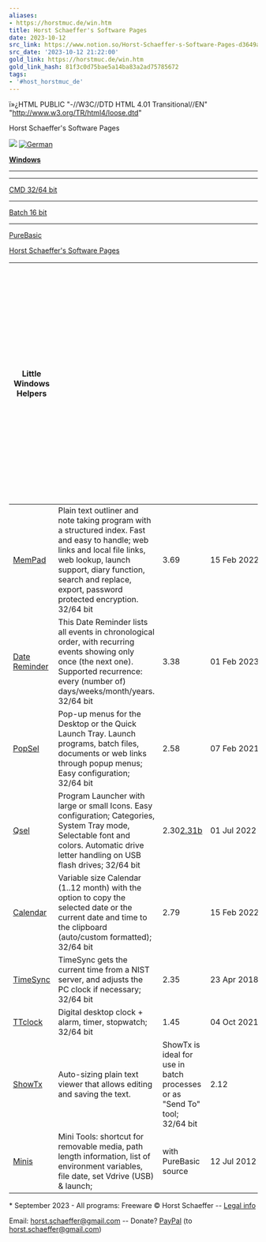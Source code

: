 ```yaml
---
aliases:
- https://horstmuc.de/win.htm
title: Horst Schaeffer's Software Pages
date: 2023-10-12
src_link: https://www.notion.so/Horst-Schaeffer-s-Software-Pages-d3649a5e1cde4198944fa0062f3de691
src_date: '2023-10-12 21:22:00'
gold_link: https://horstmuc.de/win.htm
gold_link_hash: 81f3c0d75bae5a14ba83a2ad75785672
tags:
- '#host_horstmuc_de'
---
```


ï»¿HTML PUBLIC "-//W3C//DTD HTML 4.01 Transitional//EN" "http://www.w3.org/TR/html4/loose.dtd"



Horst Schaeffer's Software Pages
  

![](img/flag-uk0.png)
[![](img/flag-d1.png "German")](wind.htm)

[**Windows**](win.htm)  



---




---


[CMD 32/64 bit](wcon.htm)  



---


[Batch 16 bit](main.htm)  



---


[PureBasic](pb.htm)


[Horst Schaeffer's Software Pages](index.htm)



| **Little Windows Helpers** | | | | To install these "portable" programs just unzip the downloaded files to a new folder. On your local HD or SSD use a folder outside the "C:\Program Files" structure to allow data storage in the program folder, which is the default behaviour of these programs. Create a folder under "C:\Tools\" or "C:\Users\[Name]\", for example, and make a shortcut of the EXE file on your Desktop. | If there is a problem opening the built-in help, [please read this](issues.htm). |
| --- | --- | --- | --- | --- | --- |
| [MemPad](wmem.htm) | Plain text outliner and note taking program with a structured index.  Fast and easy to handle; web links and local file links, web lookup, launch support, diary function,  search and replace, export, password protected encryption.   32/64 bit | 3.69 | 15 Feb 2022 |
| [Date Reminder](wrem.htm) | This Date Reminder lists all events in chronological order, with recurring events  showing only once (the next one).   Supported recurrence: every (number of) days/weeks/month/years.   32/64 bit | 3.38 | 01 Feb 2023 |
| [PopSel](wpop.htm) | Pop-up menus for the Desktop or the Quick Launch Tray. Launch programs,  batch files, documents or web links through popup menus; Easy configuration;   32/64 bit | 2.58 | 07 Feb 2021 |
| [Qsel](wqsel.htm) | Program Launcher with large or small Icons.  Easy configuration; Categories, System Tray mode, Selectable font and colors.  Automatic drive letter handling on USB flash drives;   32/64 bit | 2.30[2.31b](wbeta.htm) | 01 Jul 2022 | 22 Aug 2023 |
| [Calendar](wrem.htm#calendar) | Variable size Calendar (1..12 month) with the option to copy the selected   date or the current date and time to the clipboard (auto/custom formatted);  32/64 bit | 2.79 | 15 Feb 2022 |
| [TimeSync](wrem.htm#timesync) | TimeSync gets the current time from a NIST server, and adjusts   the PC clock if necessary;   32/64 bit | 2.35 | 23 Apr 2018 |
| [TTclock](wrem.htm#ttclock) | Digital desktop clock + alarm, timer, stopwatch;   32/64 bit | 1.45 | 04 Oct 2021 |
| [ShowTx](show.htm) | Auto-sizing plain text viewer that allows editing and saving the text. | ShowTx is ideal for use in batch processes or as "Send To" tool;   32/64 bit | 2.12 | 08 Feb 2021 |
| [Minis](wminis.htm) | Mini Tools: shortcut for removable media, path length information, list of environment variables,  file date, set Vdrive (USB) & launch; | with PureBasic source | 12 Jul 2012 |


 
 \* September 2023 - All programs: Freeware © Horst Schaeffer
 -- [Legal info](me.htm)


 Email: [horst.schaeffer@gmail.com](mailto:horst.schaeffer@gmail.com?subject=[horstmuc])
 -- Donate?  [PayPal](https://www.paypal.com/webapps/mpp/send-money-online) (to horst.schaeffer@gmail.com)